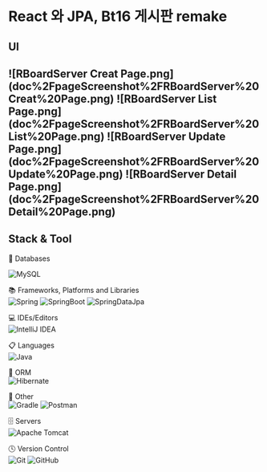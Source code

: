 <h1>React 와 JPA, Bt16 게시판 remake</h1>

<h2>UI<h2>
![RBoardServer Creat Page.png](doc%2FpageScreenshot%2FRBoardServer%20Creat%20Page.png)
![RBoardServer List Page.png](doc%2FpageScreenshot%2FRBoardServer%20List%20Page.png)
![RBoardServer Update Page.png](doc%2FpageScreenshot%2FRBoardServer%20Update%20Page.png)
![RBoardServer Detail Page.png](doc%2FpageScreenshot%2FRBoardServer%20Detail%20Page.png)

<h2>Stack & Tool</h2>

💾 Databases<br>

![MySQL](https://img.shields.io/badge/mysql-%2300f.svg?style=for-the-badge&logo=mysql&logoColor=white)

📚 Frameworks, Platforms and Libraries<br>
![Spring](https://img.shields.io/badge/spring-%236DB33F.svg?style=for-the-badge&logo=spring&logoColor=white)
![SpringBoot](https://img.shields.io/badge/springboot-6DB33F?style=for-the-badge&logo=springboot&logoColor=white)
![SpringDataJpa](https://img.shields.io/badge/springdatajpa-6DB33F?style=for-the-badge&logo=springdatajpa&logoColor=white)

💻 IDEs/Editors<br>
![IntelliJ IDEA](https://img.shields.io/badge/IntelliJIDEA-000000.svg?style=for-the-badge&logo=intellij-idea&logoColor=white)

📋 Languages<br>
![Java](https://img.shields.io/badge/java-%23ED8B00.svg?style=for-the-badge&logo=openjdk&logoColor=white)

🎋 ORM<br>
![Hibernate](https://img.shields.io/badge/Hibernate-59666C?style=for-the-badge&logo=Hibernate&logoColor=white)

🥅 Other<br>
![Gradle](https://img.shields.io/badge/Gradle-02303A.svg?style=for-the-badge&logo=Gradle&logoColor=white)
![Postman](https://img.shields.io/badge/Postman-FF6C37?style=for-the-badge&logo=postman&logoColor=white)

🗄️ Servers<br>
![Apache Tomcat](https://img.shields.io/badge/apache%20tomcat-%23F8DC75.svg?style=for-the-badge&logo=apache-tomcat&logoColor=black)

🕓 Version Control<br>
![Git](https://img.shields.io/badge/git-%23F05033.svg?style=for-the-badge&logo=git&logoColor=white)
![GitHub](https://img.shields.io/badge/github-%23121011.svg?style=for-the-badge&logo=github&logoColor=white)
